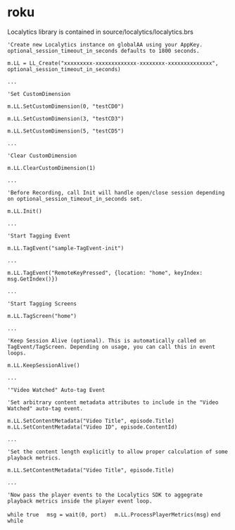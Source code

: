 # roku

Localytics library is contained in source/localytics/localytics.brs

`'Create new Localytics instance on globalAA using your AppKey. optional_session_timeout_in_seconds defaults to 1800 seconds.`

`m.LL = LL_Create("xxxxxxxxx-xxxxxxxxxxxxx-xxxxxxxx-xxxxxxxxxxxxxx", optional_session_timeout_in_seconds)`

`...`


`'Set CustomDimension`

`m.LL.SetCustomDimension(0, "testCD0")`

`m.LL.SetCustomDimension(3, "testCD3")`

`m.LL.SetCustomDimension(5, "testCD5")`

`...`

`'Clear CustomDimension`

`m.LL.ClearCustomDimension(1)`

`...`

`'Before Recording, call Init will handle open/close session depending on optional_session_timeout_in_seconds set.`

`m.LL.Init()`

`...`


`'Start Tagging Event`

`m.LL.TagEvent("sample-TagEvent-init")`

`...`

`m.LL.TagEvent("RemoteKeyPressed", {location: "home", keyIndex: msg.GetIndex()})`

`...`


`'Start Tagging Screens`

`m.LL.TagScreen("home")`

`...`


`'Keep Session Alive (optional). This is automatically called on TagEvent/TagScreen. Depending on usage, you can call this in event loops.`

`m.LL.KeepSessionAlive()`

`...`

`'"Video Watched" Auto-tag Event`

`'Set arbitrary content metadata attributes to include in the "Video Watched" auto-tag event.`

`m.LL.SetContentMetadata("Video Title", episode.Title)`
`m.LL.SetContentMetadata("Video ID", episode.ContentId)`

`...`

`'Set the content length explicitly to allow proper calculation of some playback metrics.`

`m.LL.SetContentMetadata("Video Title", episode.Title)`

`...`

`'Now pass the player events to the Localytics SDK to aggegrate playback metrics inside the player event loop.`

`while true`
`  msg = wait(0, port)`
`  m.LL.ProcessPlayerMetrics(msg)`
`end while`